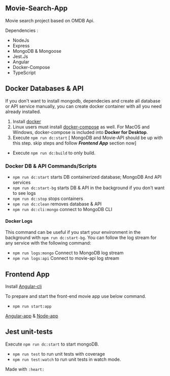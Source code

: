 ## Movie-Search-App

Movie search project based on OMDB Api.

Dependencies : 
- NodeJs
- Express
- MongoDB & Mongoose
- Jest.Js
- Angular
- Docker-Compose
- TypeScript

## Docker Databases & API

If you don't want to install mongodb, dependecies and create all database or API service manually, you can create docker container with all you need already installed.

1. Install [docker](https://www.docker.com/get-started)
2. Linux users must install [docker-compose](https://docs.docker.com/compose/install/) as well. For MacOS and Windows, docker-compose is included into **Docker for Desktop**.
3. Execute `npm run dc:start` [ MongoDB and Movie-API should be up with this step. skip steps and follow ***Frontend App*** section now]
- Execute `npm run dc:build` to only build.

### Docker DB & API Commands/Scripts

- `npm run dc:start` starts DB containerized database; MongoDB And API services
- `npm run dc:start-bg` starts DB & API in the background if you don't want to see logs
- `npm run dc:stop` stops containers
- `npm run dc:clean` removes database & API
- `npm run dc:cli:mongo` connect to MongoDB CLI

#### Docker Logs

This command can be useful if you start your environment in the background with `npm run dc:start-bg`. You can follow the log stream for any service with the following command:

- `npm run logs:mongo` Connect to MongoDB log stream
- `npm run logs:api` Connect to movie-api log stream

## Frontend App
Install [Angular-cli](https://angular.io/cli#installing-angular-cli)

To prepare and start the front-end movie app use below command.
- `npm run start:app`

[Angular-app](http://localhost:4200) & [Node-app](http://localhost:3000/movies)

## Jest unit-tests
Execute `npm run dc:start` to start mongoDB.
- `npm run test` to run unit tests with coverage
- `npm run test:watch` to run unit tests in watch mode.

Made with `:heart:`

